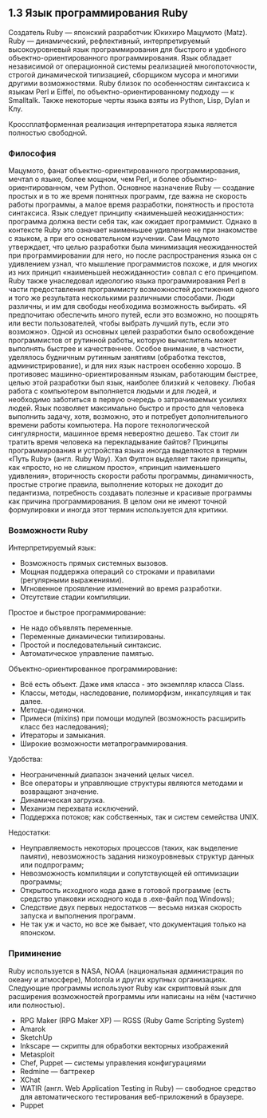 ## 1.3 Язык программирования Ruby
Создатель Ruby — японский разработчик Юкихиро Мацумото (Matz).
Ruby — динамический, рефлективный, интерпретируемый высокоуровневый язык программирования для быстрого и удобного объектно-ориентированного программирования. Язык обладает независимой от операционной системы реализацией многопоточности, строгой динамической типизацией, сборщиком мусора и многими другими возможностями. Ruby близок по особенностям синтаксиса к языкам Perl и Eiffel, по объектно-ориентированному подходу — к Smalltalk. Также некоторые черты языка взяты из Python, Lisp, Dylan и Клу.

Кроссплатформенная реализация интерпретатора языка является полностью свободной.
### Философия
Мацумото, фанат объектно-ориентированного программирования, мечтал о языке, более мощном, чем Perl, и более объектно-ориентированном, чем Python. Основное назначение Ruby — создание простых и в то же время понятных программ, где важна не скорость работы программы, а малое время разработки, понятность и простота синтаксиса.
Язык следует принципу «наименьшей неожиданности»: программа должна вести себя так, как ожидает программист. Однако в контексте Ruby это означает наименьшее удивление не при знакомстве с языком, а при его основательном изучении. Сам Мацумото утверждает, что целью разработки была минимизация неожиданностей при программировании для него, но после распространения языка он с удивлением узнал, что мышление программистов похоже, и для многих из них принцип «наименьшей неожиданности» совпал с его принципом.
Ruby также унаследовал идеологию языка программирования Perl в части предоставления программисту возможностей достижения одного и того же результата несколькими различными способами. Люди различны, и им для свободы необходима возможность выбирать. «Я предпочитаю обеспечить много путей, если это возможно, но поощрять или вести пользователей, чтобы выбрать лучший путь, если это возможно».
Одной из основных целей разработки было освобождение программистов от рутинной работы, которую вычислитель может выполнять быстрее и качественнее. Особое внимание, в частности, уделялось будничным рутинным занятиям (обработка текстов, администрирование), и для них язык настроен особенно хорошо.
В противовес машинно-ориентированным языкам, работающим быстрее, целью этой разработки был язык, наиболее близкий к человеку. Любая работа с компьютером выполняется людьми и для людей, и необходимо заботиться в первую очередь о затрачиваемых усилиях людей. Язык позволяет максимально быстро и просто для человека выполнить задачу, хотя, возможно, это и потребует дополнительного времени работы компьютера. На пороге технологической сингулярности, машинное время невероятно дешево. Так стоит ли тратить время человека на перекладывание байтов?
Принципы программирования и устройства языка иногда выделяются в термин «Путь Ruby» (англ. Ruby Way). Хэл Фултон выделяет такие принципы, как «просто, но не слишком просто», «принцип наименьшего удивления», вторичность скорости работы программы, динамичность, простые строгие правила, выполнение которых не доходит до педантизма, потребность создавать полезные и красивые программы как причина программирования. В целом они не имеют точной формулировки и иногда этот термин используется для критики.
### Возможности Ruby
Интерпретируемый язык:
* Возможность прямых системных вызовов.
* Мощная поддержка операций со строками и правилами (регулярными выражениями).
* Мгновенное проявление изменений во время разработки.
* Отсутствие стадии компиляции.

Простое и быстрое программирование:
* Не надо объявлять переменные.
* Переменные динамически типизированы.
* Простой и последовательный синтаксис.
* Автоматическое управление памятью.

Объектно-ориентированное программирование:
* Всё есть объект. Даже имя класса - это экземпляр класса Class.
* Классы, методы, наследование, полиморфизм, инкапсуляция и так далее.
* Методы-одиночки.
* Примеси (mixins) при помощи модулей (возможность расширить класс без наследования);
* Итераторы и замыкания.
* Широкие возможности метапрограммирования.

Удобства:
* Неограниченный диапазон значений целых чисел.
* Все операторы и управляющие структуры являются методами и возвращают значение.
* Динамическая загрузка.
* Механизм перехвата исключений.
* Поддержка потоков; как собственных, так и систем семейства UNIX.

Недостатки:
* Неуправляемость некоторых процессов (таких, как выделение памяти), невозможность задания низкоуровневых структур данных или подпрограмм;
* Невозможность компиляции и сопутствующей ей оптимизации программы;
* Открытость исходного кода даже в готовой программе (есть средство упаковки исходного кода в .exe-файл под Windows);
* Следствие двух первых недостатков — весьма низкая скорость запуска и выполнения программ.
* Не так уж и часто, но все же бывает, что документация только на японском.

### Приминение
Ruby используется в NASA, NOAA (национальная администрация по океану и атмосфере), Motorola и других крупных организациях. Следующие программы используют Ruby как скриптовый язык для расширения возможностей программы или написаны на нём (частично или полностью).
* RPG Maker (RPG Maker XP) — RGSS (Ruby Game Scripting System)
* Amarok
* SketchUp
* Inkscape — скрипты для обработки векторных изображений
* Metasploit
* Chef, Puppet — системы управления конфигурациями
* Redmine — багтрекер
* XChat
* WATIR (англ. Web Application Testing in Ruby) — свободное средство для автоматического тестирования веб-приложений в браузере.
* Puppet